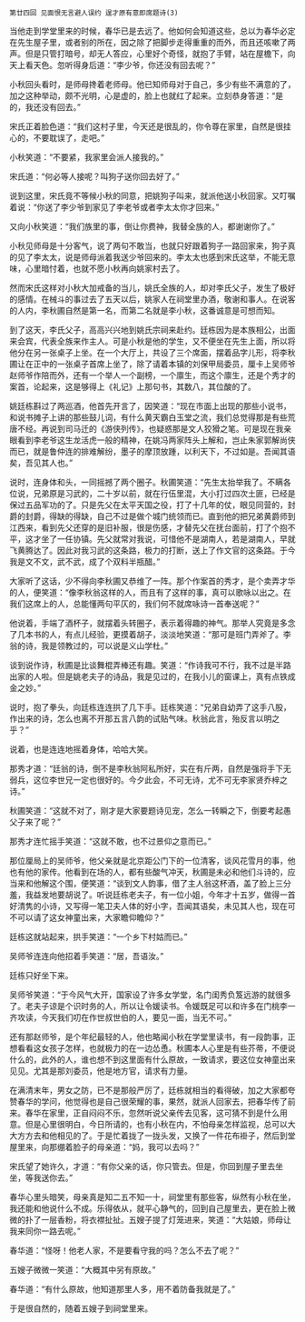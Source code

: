     第廿四回 见面恨无言避人误约 逞才原有意即席题诗(3) 

   当他走到学堂里来的时候，春华已是去远了。他如何会知道这些，总以为春华必定在先生屋子里，或者别的所在，因之除了把脚步走得重重的而外，而且还咳嗽了两声。但是只管打暗号，却无人答应，心里好个奇怪，就抱了手臂，站在屋檐下，向天上看天色。忽听得身后道：“李少爷，你还没有回去呢？”

   小秋回头看时，是师母搀着老师母。他已知师母对于自己，多少有些不满意的了，加之这种举动，颇不光明，心是虚的，脸上也就红了起来。立刻恭身答道：“是的，我还没有回去。”

   宋氏正着脸色道：“我们这村子里，今天还是很乱的，你令尊在家里，自然是很挂心的，不要耽误了，走吧。”

   小秋笑道：“不要紧，我家里会派人接我的。”

   宋氏道：“何必等人接呢？叫狗子送你回去好了。”

   说到这里，宋氏竟不等候小秋的同意，把姚狗子叫来，就派他送小秋回家。又叮嘱着说：“你送了李少爷到家见了李老爷或者李太太你才回来。”

   又向小秋笑道：“我们族里的事，倒让你费神，我替全族的人，都谢谢你了。”

   小秋见师母是十分客气，说了两句不敢当，也就只好跟着狗子一路回家来，狗子真的见了李太太，说是师母派着我送少爷回来的。李太太也感到宋氏这举，不能无意味，心里暗忖着，也就不愿小秋再向姚家村去了。

   然而宋氏这样对小秋大加戒备的当儿，姚氏全族的人，却对李氏父子，发生了极好的感情。在械斗的事过去了五天以后，姚家人在祠堂里办酒，敬谢和事人。在说客的人内，李秋圃自然是第一名，而第二名就是李小秋，这番诚意是可想而知。

   到了这天，李氏父子，高高兴兴地到姚氏宗祠来赴约。廷栋因为是本族相公，出面来会宾，代表全族来作主人。可是小秋是他的学生，又不便坐在先生上面，所以将他分在另一张桌子上坐。在一个大厅上，共设了三个席面，摆着品字儿形，将李秋圃让在正中的一张桌子首席上坐了，除了请着本镇的刘保甲局委员，厘卡上吴师爷赵师爷作陪而外，还有一个举人一个副榜，一个廪生，而这个廪生，还是个秀才的案首，论起来，这是够得上《礼记》上那句书，其数八，其位酸的了。

   姚廷栋斟过了两巡酒，他首先开言了，因笑道：“现在市面上出现的那些小说书，和说书摊子上讲的那些鼓儿词，有什么黄天霸白玉堂之流，我们总觉得那是有些荒唐不经。再说到司马迁的《游侠列传》，也疑惑那是文人狡猾之笔。可是现在我亲眼看到李老爷这生龙活虎一般的精神，在姚冯两家阵头上解和，岂止朱家郭解尚侠而已，就是鲁仲连的排难解纷，墨子的摩顶放踵，以利天下，不过如是。吾闻其语矣，吾见其人也。”

   说时，连身体和头，一同摇撼了两个圈子。秋圃笑道：“先生太抬举我了。不瞒各位说，兄弟原是习武的，二十岁以前，就在行伍里混，大小打过四次土匪，已经是保过五品军功的了。只是先父在太平天国之役，打了十几年的仗，眼见同营的，封爵的封爵，得缺的得缺，自己不过是做个城门统领而已。直到他的把兄弟黄爵师到江西来，看到先父还穿的是旧补服，很是伤感，才替先父在抚台面前，打了个抱不平，这才坐了一任协镇。先父就常对我说，可惜他不是湖南人，若是湖南人，早就飞黄腾达了。因此对我习武的这条路，极力的打断，送上了作文官的这条路。于今我是文不文，武不武，成了个双料半瓶醋。”

   大家听了这话，少不得向李秋圃又恭维了一阵。那个作案首的秀才，是个卖弄才华的人，便笑道：“像李秋翁这样的人，而且有了这样的事，真可以歌咏以出之。在我们这席上的人，总能懂两句平仄的，我们何不就席咏诗一首奉送呢？”

   他说着，手端了酒杯子，就摆着头转圈子，表示着得趣的神气。那举人究竟是多念了几本书的人，有点儿经验，更摸着胡子，淡淡地笑道：“那可是班门弄斧了。李翁的诗，我是领教过的，可以说是义山学杜。”

   谈到说作诗，秋圃是比谈舞棍弄棒还有趣。笑道：“作诗我可不行，我不过是半路出家的人啦。但是姚老夫子的诗品，我是见过的，在我小儿的窗课上，真有点铁成金之妙。”

   说时，抱了拳头，向廷栋连连拱了几下手。廷栋笑道：“兄弟自幼弄了这手八股，作出来的诗，怎么也离不开那五言八韵的试贴气味。秋翁此言，殆反言以明之乎？”

   说着，也是连连地摇着身体，哈哈大笑。

   那秀才道：“廷翁的诗，倒不是李秋翁阿私所好，实在有斤两，自然是强将手下无弱兵，这位李世兄一定也很好的。今夕此会，不可无诗，尤不可无李家贤乔梓之诗。”

   秋圃笑道：“这就不对了，刚才是大家要题诗见宠，怎么一转瞬之下，倒要考起愚父子来了呢？”

   那秀才连忙摇手笑道：“这就不敢，也不过景仰之意而已。”

   那位厘局上的吴师爷，他父亲就是北京距公门下的一位清客，谈风花雪月的事，他也有他的家传。他看到在场的人，都有些酸气冲天，秋圃是未必和他们斗诗的，应当来和他解这个围，便笑道：“谈到文人韵事，借了主人翁这杯酒，盖了脸上三分羞，我益发地要胡说了。听说廷栋老夫子，有一位小姐，今年才十五岁，做得一首好清隽的小诗，又写得一笔卫夫人体的好小字，吾闻其语矣，未见其人也，现在可不可以请了这女神童出来，大家瞻仰瞻仰？”

   廷栋这就站起来，拱手笑道：“一个乡下村姑而已。”

   吴师爷连连向他招着手笑道：“居，吾语汝。”

   廷栋只好坐下来。

   吴师爷笑道：“于今风气大开，国家设了许多女学堂，名门闺秀负笈远游的就很多了。老夫子谅是个识时务的人，所以让令媛读书。令媛既足可以和许多在门桃李一齐攻读，今天我们叨在作世叔世伯的人，要见一面，当无不可。”

   还有那赵师爷，是个年纪最轻的人，他也略闻小秋在学堂里读书，有一段韵事，正想看看这女孩子怎样，也就极力的在一边怂恿。秋圃本人心里是有些芥蒂，不便说什么的，此外的人，谁也想不到这里面有什么原故，一致请求，要这位女神童出来见见。尤其是那刘委员，他是地方官，请求有力量。

   在满清末年，男女之防，已不是那般严厉了，廷栋就相当的看得破，加之大家都夸赞春华的学问，他觉得也是自己很荣耀的事，果然，就派人回家去，把春华传了前来。春华在家里，正自闷闷不乐，忽然听说父亲传去见客，这可猜不到是什么用意。但是心里很明白，今日所请的，也有小秋在内，不怕母亲怎样监视，总可以大大方方去和他相见的了。于是忙着拢了一拢头发，又换了一件花布褂子，然后到堂屋里来，向那绷着脸子的母亲道：“妈，我可以去吗？”

   宋氏望了她许久，才道：“有你父亲的话，你只管去。但是，你回到屋子里去坐坐，等我送你去。”

   春华心里头暗笑，母亲真是知二五不知一十，祠堂里有那些客，纵然有小秋在坐，我还能和他说什么不成。乐得依从，就平心静气的，回到自己屋里去，更在脸上微微的扑了一层香粉，将衣襟扯扯。五嫂子提了灯笼进来，笑道：“大姑娘，师母让我来同你一路去呢。”

   春华道：“怪呀！他老人家，不是要看守我的吗？怎么不去了呢？”

   五嫂子微微一笑道：“大概其中另有原故。”

   春华道：“有什么原故，他知道那里人多，用不着防备我就是了。”

   于是很自然的，随着五嫂子到祠堂里来。

